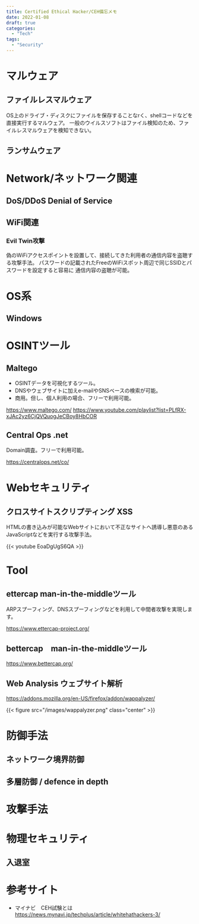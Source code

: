 ```yaml
---
title: Certified Ethical Hacker/CEH備忘メモ
date: 2022-01-08
draft: true
categories:
  - "Tech"
tags:
  - "Security"
---
```




# マルウェア

## ファイルレスマルウェア

OS上のドライブ・ディスクにファイルを保存することなrく、shellコードなどを直接実行するマルウェア。
一般のウイルスソフトはファイル検知のため、ファイルレスマルウェアを検知できない。

## ランサムウェア


# Network/ネットワーク関連

## DoS/DDoS Denial of Service



## WiFi関連

### Evil Twin攻撃

偽のWiFiアクセスポイントを設置して、接続してきた利用者の通信内容を盗聴する攻撃手法。
パスワードの記載されたFreeのWiFiスポット周辺で同じSSIDとパスワードを設定すると容易に
通信内容の盗聴が可能。




# OS系

## Windows





# OSINTツール

## Maltego

- OSINTデータを可視化するツール。
- DNSやウェブサイトに加えe-mailやSNSベースの検索が可能。
- 商用。但し、個人利用の場合、フリーで利用可能。


https://www.maltego.com/
https://www.youtube.com/playlist?list=PLfRX-xJAc2yz6CjQVQuogJeCBoy8HbCOR


## Central Ops .net

Domain調査。フリーで利用可能。

https://centralops.net/co/


# Webセキュリティ

## クロスサイトスクリプティング XSS

HTMLの書き込みが可能なWebサイトにおいて不正なサイトへ誘導し悪意のあるJavaScriptなどを実行する攻撃手法。

{{< youtube EoaDgUgS6QA >}}


# Tool

## ettercap man-in-the-middleツール

ARPスプーフィング、DNSスプーフィングなどを利用して中間者攻撃を実現します。

https://www.ettercap-project.org/


## bettercap　man-in-the-middleツール

https://www.bettercap.org/


## Web Analysis ウェブサイト解析

https://addons.mozilla.org/en-US/firefox/addon/wappalyzer/


{{< figure src="/images/wappalyzer.png" class="center" >}}





# 防御手法

## ネットワーク境界防御


## 多層防御 / defence in depth



# 攻撃手法



# 物理セキュリティ

## 入退室



# 参考サイト

- マイナビ　CEH試験とは
https://news.mynavi.jp/techplus/article/whitehathackers-3/
